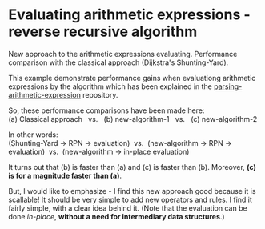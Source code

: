 # Evaluating arithmetic expressions - reverse recursive algorithm
New approach to the arithmetic expressions evaluating. Performance comparison with the classical approach (Dijkstra's Shunting-Yard).

This example demonstrate performance gains when evaluationg arithmetic expressions by the algorithm which has been explained in the <a href="https://github.com/sasamil/parsing-arithmetic-expression">parsing-arithmetic-expression</a> repository.

So, these performance comparisons have been made here:<br>(a) Classical approach&nbsp;&nbsp;&nbsp;vs.&nbsp;&nbsp;&nbsp;(b) new-algorithm-1&nbsp;&nbsp;&nbsp;vs.&nbsp;&nbsp;&nbsp;(c) new-algorithm-2

In other words:<br>(Shunting-Yard -> RPN -> evaluation)&nbsp;&nbsp;vs.&nbsp;&nbsp;(new-algorithm -> RPN -> evaluation)&nbsp;&nbsp;vs.&nbsp;&nbsp;(new-algorithm -> in-place evaluation)

It turns out that (b) is faster than (a) and (c) is faster than (b). Moreover, <strong>(c) is for a magnitude faster than (a)</strong>.

But, I would like to emphasize - I find this new approach good because it is scallable! It should be very simple to add new operators and rules. I find it fairly simple, with a clear idea behind it. (Note that the evaluation can be done <i>in-place</i>, <strong>without a need for intermediary data structures</strong>.)
